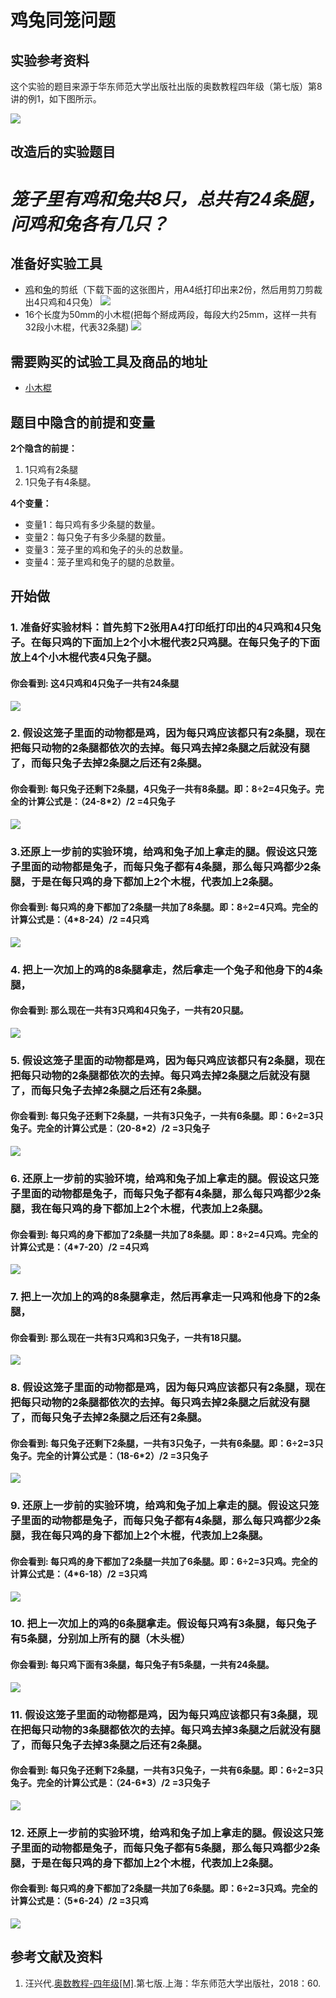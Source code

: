 # 鸡兔同笼问题

## 实验参考资料

这个实验的题目来源于华东师范大学出版社出版的奥数教程四年级（第七版）第8讲的例1，如下图所示。

![](/images/四年级/鸡兔同笼问题/鸡兔同笼问题-奥数教程4年级-p60.jpg)

## 改造后的实验题目

# *笼子里有鸡和兔共8只，总共有24条腿，问鸡和兔各有几只？* #

## 准备好实验工具

- [鸡](http://www.nipic.com/show/1/64/f1dc8549c86d2d02.html)和[兔](http://www.nipic.com/show/1/9/cd4f17e640878c18.html)的剪纸（下载下面的这张图片，用A4纸打印出来2份，然后用剪刀剪裁出4只鸡和4只兔）
![](/images/四年级/鸡兔同笼问题/鸡兔同笼打印图像.png)
- 16个长度为50mm的小木棍(把每个掰成两段，每段大约25mm，这样一共有32段小木棍，代表32条腿)
![](/images/四年级/鸡兔同笼问题/16个小木棍.jpg)

## 需要购买的试验工具及商品的地址

- [小木棍](https://item.taobao.com/item.htm?spm=a1z09.2.0.0.522e2e8dcBCn3c&id=44790274638&_u=lc6ncuddc99)
 
## 题目中隐含的前提和变量

**2个隐含的前提：**

1. 1只鸡有2条腿
2. 1只兔子有4条腿。

**4个变量：**

- 变量1：每只鸡有多少条腿的数量。
- 变量2：每只兔子有多少条腿的数量。
- 变量3：笼子里的鸡和兔子的头的总数量。
- 变量4：笼子里鸡和兔子的腿的总数量。
 
## 开始做

### 1. 准备好实验材料：首先剪下2张用A4打印纸打印出的4只鸡和4只兔子。在每只鸡的下面加上2个小木棍代表2只鸡腿。在每只兔子的下面放上4个小木棍代表4只兔子腿。

#### 你会看到: 这4只鸡和4只兔子一共有24条腿

![](/images/四年级/鸡兔同笼问题/1a.jpg)

### 2. 假设这笼子里面的动物都是鸡，因为每只鸡应该都只有2条腿，现在把每只动物的2条腿都依次的去掉。每只鸡去掉2条腿之后就没有腿了，而每只兔子去掉2条腿之后还有2条腿。

#### 你会看到: 每只兔子还剩下2条腿，4只兔子一共有8条腿。即：8÷2=4只兔子。完全的计算公式是：（24-8*2）/2 =4只兔子

![](/images/四年级/鸡兔同笼问题/2a.jpg)

### 3.还原上一步前的实验环境，给鸡和兔子加上拿走的腿。假设这只笼子里面的动物都是兔子，而每只兔子都有4条腿，那么每只鸡都少2条腿，于是在每只鸡的身下都加上2个木棍，代表加上2条腿。 


#### 你会看到: 每只鸡的身下都加了2条腿一共加了8条腿。即：8÷2=4只鸡。完全的计算公式是：（4*8-24）/2 =4只鸡

![](/images/四年级/鸡兔同笼问题/3a.jpg)

### 4. 把上一次加上的鸡的8条腿拿走，然后拿走一个兔子和他身下的4条腿，

#### 你会看到: 那么现在一共有3只鸡和4只兔子，一共有20只腿。

![](/images/四年级/鸡兔同笼问题/4a.jpg)

### 5. 假设这笼子里面的动物都是鸡，因为每只鸡应该都只有2条腿，现在把每只动物的2条腿都依次的去掉。每只鸡去掉2条腿之后就没有腿了，而每只兔子去掉2条腿之后还有2条腿。

#### 你会看到: 每只兔子还剩下2条腿，一共有3只兔子，一共有6条腿。即：6÷2=3只兔子。完全的计算公式是：（20-8*2）/2 =3只兔子

![](/images/四年级/鸡兔同笼问题/5a.jpg)

### 6. 还原上一步前的实验环境，给鸡和兔子加上拿走的腿。假设这只笼子里面的动物都是兔子，而每只兔子都有4条腿，那么每只鸡都少2条腿，我在每只鸡的身下都加上2个木棍，代表加上2条腿。 

#### 你会看到: 每只鸡的身下都加了2条腿一共加了8条腿。即：8÷2=4只鸡。完全的计算公式是：（4*7-20）/2 =4只鸡

![](/images/四年级/鸡兔同笼问题/6a.jpg)

### 7. 把上一次加上的鸡的8条腿拿走，然后再拿走一只鸡和他身下的2条腿，

#### 你会看到: 那么现在一共有3只鸡和3只兔子，一共有18只腿。

![](/images/四年级/鸡兔同笼问题/7a.jpg)

### 8. 假设这笼子里面的动物都是鸡，因为每只鸡应该都只有2条腿，现在把每只动物的2条腿都依次的去掉。每只鸡去掉2条腿之后就没有腿了，而每只兔子去掉2条腿之后还有2条腿。

#### 你会看到: 每只兔子还剩下2条腿，一共有3只兔子，一共有6条腿。即：6÷2=3只兔子。完全的计算公式是：（18-6*2）/2 =3只兔子

![](/images/四年级/鸡兔同笼问题/8a.jpg)

### 9. 还原上一步前的实验环境，给鸡和兔子加上拿走的腿。假设这只笼子里面的动物都是兔子，而每只兔子都有4条腿，那么每只鸡都少2条腿，我在每只鸡的身下都加上2个木棍，代表加上2条腿。 


#### 你会看到: 每只鸡的身下都加了2条腿一共加了6条腿。即：6÷2=3只鸡。完全的计算公式是：（4*6-18）/2 =3只鸡

![](/images/四年级/鸡兔同笼问题/9a.jpg)

### 10. 把上一次加上的鸡的6条腿拿走。假设每只鸡有3条腿，每只兔子有5条腿，分别加上所有的腿（木头棍）

#### 你会看到: 每只鸡下面有3条腿，每只兔子有5条腿，一共有24条腿。

![](/images/四年级/鸡兔同笼问题/10a.jpg)

### 11. 假设这笼子里面的动物都是鸡，因为每只鸡应该都只有3条腿，现在把每只动物的3条腿都依次的去掉。每只鸡去掉3条腿之后就没有腿了，而每只兔子去掉3条腿之后还有2条腿。

#### 你会看到: 每只兔子还剩下2条腿，一共有3只兔子，一共有6条腿。即：6÷2=3只兔子。完全的计算公式是：（24-6*3）/2 =3只兔子

![](/images/四年级/鸡兔同笼问题/11a.jpg)

### 12. 还原上一步前的实验环境，给鸡和兔子加上拿走的腿。假设这只笼子里面的动物都是兔子，而每只兔子都有5条腿，那么每只鸡都少2条腿，于是在每只鸡的身下都加上2个木棍，代表加上2条腿。 

#### 你会看到: 每只鸡的身下都加了2条腿一共加了6条腿。即：6÷2=3只鸡。完全的计算公式是：（5*6-24）/2 =3只鸡

![](/images/四年级/鸡兔同笼问题/12a.jpg)

## 参考文献及资料

1. 汪兴代.[奥数教程-四年级[M]](https://detail.tmall.com/item.htm?id=39617102182&spm=a1z09.2.0.0.14b52e8dIjDpBL&_u=tc6ncud215a).第七版.上海：华东师范大学出版社，2018：60.